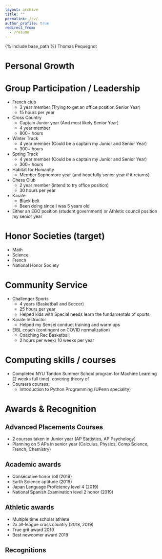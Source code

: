 ```yaml
---
layout: archive
title: ""
permalink: /cv/
author_profile: true
redirect_from:
  - /resume
---
```


{% include base_path %}
Thomas Pequegnot

# Personal Growth

# Group Participation / Leadership
* French club
   * 3 year member (Trying to get an office position Senior Year)
   - 15 hours per year
* Cross Country 
   * Captain Junior year (And most likely Senior Year)
   * 4 year member
   - 800+ hours
* Winter Track
   * 4 year member (Could be a captain my Junior and Senior Year)
   - 300+ hours
* Spring Track
   * 4 year member (Could be a captain my Junior and Senior Year)
   - 300+ hours
* Habitat for Humanity
   * Member Sophomore year (and hopefully senior year if it returns)
* Chess Club
   * 2 year member (intend to try office position)
   - 30 hours per year
* Karate
   * Black belt
   - Been doing since I was 5 years old
* Either an EGO position (student government) or Athletic council position my senior year

# Honor Societies (target)
* Math
* Science
* French
* National Honor Society

# Community Service
* Challenger Sports
   - 4 years (Basketball and Soccer)
   - 25 hours per year
   - Helped kids with Special needs learn the fundamentals of sports
* Karate Instructor
   - Helped my Sensei conduct training and warm ups
* EIBL coach (contingent on COVID normalization)
   - Coaching Rec Basketball
   - 2 hours per week/ 10 weeks per year
 
# Computing skills / courses
* Completed NYU Tandon Summer School program for Machine Learning (2 weeks full time), covering theory of 
* Coursera courses:
   - Introduction to Python Programming (UPenn speciality) 


# Awards & Recognition
## Advanced Placements Courses
   * 2 courses taken in Junior year (AP Statistics, AP Psychology)
   * Planning on 5 APs in senior year (Calculus, Physics, Comp Science, French, Chemistry)

## Academic awards
   * Consecutive honor roll (2019)
   * Earth Science aptitude (2019)
   * Japan Language Proficiency level 4 (2019)
   * National Spanish Examination level 2 honor (2019)
   
## Athletic awards
   * Multiple time scholar athlete
   * 2x all-league cross country (2018, 2019)
   * True grit award 2019
   * Best newcomer award 2018

## Recognitions
